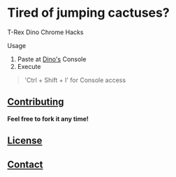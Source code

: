 # Tired of jumping cactuses?
T-Rex Dino Chrome Hacks
>
Usage
1. Paste at [Dino's](chrome://dino) Console
2. Execute
> 'Ctrl + Shift + I' for Console access

## [Contributing](https://github.com/mstr-Wolf/chrome_dino_hacks/issues)
**Feel free to fork it any time!**

## [License](https://github.com/mstr-Wolf/chrome_dino_hacks/blob/master/LICENSE)

## [Contact](https://github.com/mstr-Wolf/mstr-Wolf)
